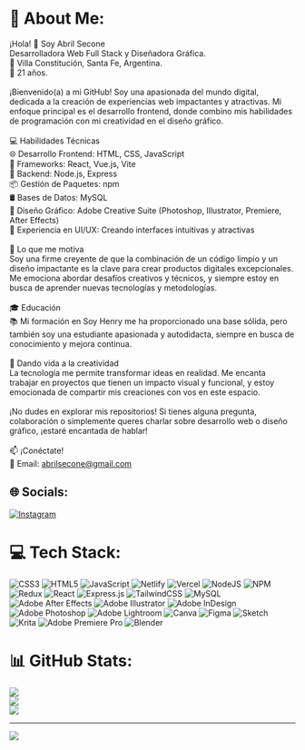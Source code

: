 # 💫 About Me:
¡Hola! 👋 Soy Abril Secone<br>Desarrolladora Web Full Stack y Diseñadora Gráfica.<br>📍 Villa Constitución, Santa Fe, Argentina.<br>🎂 21 años.<br><br>¡Bienvenido(a) a mi GitHub! Soy una apasionada del mundo digital, dedicada a la creación de experiencias web impactantes y atractivas. Mi enfoque principal es el desarrollo frontend, donde combino mis habilidades de programación con mi creatividad en el diseño gráfico.<br><br>💻 Habilidades Técnicas<br>🌐 Desarrollo Frontend: HTML, CSS, JavaScript<br>🚀 Frameworks: React, Vue.js, Vite<br>🔌 Backend: Node.js, Express<br>📦 Gestión de Paquetes: npm<br>🛢️ Bases de Datos: MySQL<br>🎨 Diseño Gráfico: Adobe Creative Suite (Photoshop, Illustrator, Premiere, After Effects)<br>🎉 Experiencia en UI/UX: Creando interfaces intuitivas y atractivas<br><br>🌟 Lo que me motiva<br>Soy una firme creyente de que la combinación de un código limpio y un diseño impactante es la clave para crear productos digitales excepcionales. Me emociona abordar desafíos creativos y técnicos, y siempre estoy en busca de aprender nuevas tecnologías y metodologías.<br><br>🎓 Educación<br>📚 Mi formación en Soy Henry me ha proporcionado una base sólida, pero también soy una estudiante apasionada y autodidacta, siempre en busca de conocimiento y mejora continua.<br><br>🌈 Dando vida a la creatividad<br>La tecnología me permite transformar ideas en realidad. Me encanta trabajar en proyectos que tienen un impacto visual y funcional, y estoy emocionada de compartir mis creaciones con vos en este espacio.<br><br>¡No dudes en explorar mis repositorios! Si tienes alguna pregunta, colaboración o simplemente queres charlar sobre desarrollo web o diseño gráfico, ¡estaré encantada de hablar!<br><br>📫 ¡Conéctate!<br>📧 Email: abrilsecone@gmail.com


## 🌐 Socials:
[![Instagram](https://img.shields.io/badge/Instagram-%23E4405F.svg?logo=Instagram&logoColor=white)](https://instagram.com/@abril.secone) 

# 💻 Tech Stack:
![CSS3](https://img.shields.io/badge/css3-%231572B6.svg?style=for-the-badge&logo=css3&logoColor=white) ![HTML5](https://img.shields.io/badge/html5-%23E34F26.svg?style=for-the-badge&logo=html5&logoColor=white) ![JavaScript](https://img.shields.io/badge/javascript-%23323330.svg?style=for-the-badge&logo=javascript&logoColor=%23F7DF1E) ![Netlify](https://img.shields.io/badge/netlify-%23000000.svg?style=for-the-badge&logo=netlify&logoColor=#00C7B7) ![Vercel](https://img.shields.io/badge/vercel-%23000000.svg?style=for-the-badge&logo=vercel&logoColor=white) ![NodeJS](https://img.shields.io/badge/node.js-6DA55F?style=for-the-badge&logo=node.js&logoColor=white) ![NPM](https://img.shields.io/badge/NPM-%23000000.svg?style=for-the-badge&logo=npm&logoColor=white) ![Redux](https://img.shields.io/badge/redux-%23593d88.svg?style=for-the-badge&logo=redux&logoColor=white) ![React](https://img.shields.io/badge/react-%2320232a.svg?style=for-the-badge&logo=react&logoColor=%2361DAFB) ![Express.js](https://img.shields.io/badge/express.js-%23404d59.svg?style=for-the-badge&logo=express&logoColor=%2361DAFB) ![TailwindCSS](https://img.shields.io/badge/tailwindcss-%2338B2AC.svg?style=for-the-badge&logo=tailwind-css&logoColor=white) ![MySQL](https://img.shields.io/badge/mysql-%2300f.svg?style=for-the-badge&logo=mysql&logoColor=white) ![Adobe After Effects](https://img.shields.io/badge/Adobe%20After%20Effects-9999FF.svg?style=for-the-badge&logo=Adobe%20After%20Effects&logoColor=white) ![Adobe Illustrator](https://img.shields.io/badge/adobeillustrator-%23FF9A00.svg?style=for-the-badge&logo=adobeillustrator&logoColor=white) ![Adobe InDesign](https://img.shields.io/badge/Adobe%20InDesign-49021F?style=for-the-badge&logo=adobeindesign&logoColor=white) ![Adobe Photoshop](https://img.shields.io/badge/adobephotoshop-%2331A8FF.svg?style=for-the-badge&logo=adobephotoshop&logoColor=white) ![Adobe Lightroom](https://img.shields.io/badge/Adobe%20Lightroom-31A8FF.svg?style=for-the-badge&logo=Adobe%20Lightroom&logoColor=white) ![Canva](https://img.shields.io/badge/Canva-%2300C4CC.svg?style=for-the-badge&logo=Canva&logoColor=white) 	![Figma](https://img.shields.io/badge/figma-%23F24E1E.svg?style=for-the-badge&logo=figma&logoColor=white) ![Sketch](https://img.shields.io/badge/Sketch-FFB387?style=for-the-badge&logo=sketch&logoColor=black) ![Krita](https://img.shields.io/badge/Krita-203759?style=for-the-badge&logo=krita&logoColor=EEF37B) ![Adobe Premiere Pro](https://img.shields.io/badge/Adobe%20Premiere%20Pro-9999FF.svg?style=for-the-badge&logo=Adobe%20Premiere%20Pro&logoColor=white) ![Blender](https://img.shields.io/badge/blender-%23F5792A.svg?style=for-the-badge&logo=blender&logoColor=white)
# 📊 GitHub Stats:
![](https://github-readme-stats.vercel.app/api?username=Abrilsecone&theme=blue-green&hide_border=false&include_all_commits=true&count_private=true)<br/>
![](https://github-readme-streak-stats.herokuapp.com/?user=Abrilsecone&theme=blue-green&hide_border=false)<br/>
![](https://github-readme-stats.vercel.app/api/top-langs/?username=Abrilsecone&theme=blue-green&hide_border=false&include_all_commits=true&count_private=true&layout=compact)

---
[![](https://visitcount.itsvg.in/api?id=Abrilsecone&icon=0&color=9)](https://visitcount.itsvg.in)

<!-- Proudly created with GPRM ( https://gprm.itsvg.in ) -->
